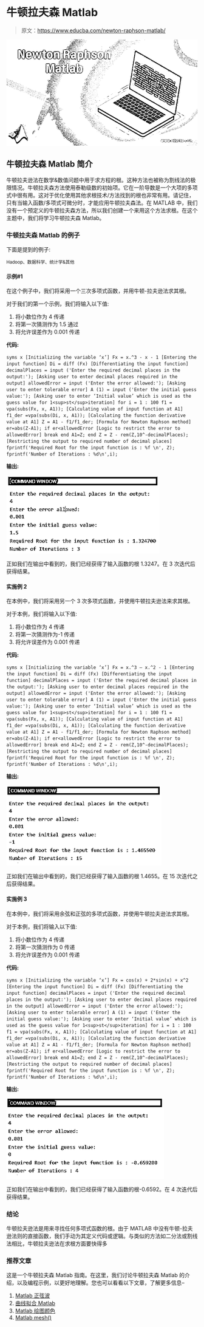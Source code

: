 # 牛顿拉夫森 Matlab

> 原文：<https://www.educba.com/newton-raphson-matlab/>

![Newton Raphson Matlab](img/07112e9d1ab18eea1bf528f7bf380862.png)



## 牛顿拉夫森 Matlab 简介

牛顿拉夫逊法在数学&数值问题中用于求方程的根。这种方法也被称为割线法的极限情况。牛顿拉夫森方法使用泰勒级数的初始项。它在一阶导数是一个大项的多项式中很有用。这对于优化使用其他求根技术/方法找到的根也非常有用。请记住，只有当输入函数/多项式可微分时，才能应用牛顿拉夫森法。在 MATLAB 中，我们没有一个预定义的牛顿拉夫森方法，所以我们创建一个来用这个方法求根。在这个主题中，我们将学习牛顿拉夫森 Matlab。

### 牛顿拉夫森 Matlab 的例子

下面是提到的例子:

<small>Hadoop、数据科学、统计学&其他</small>

#### 示例#1

在这个例子中，我们将采用一个三次多项式函数，并用牛顿-拉夫逊法求其根。

对于我们的第一个示例，我们将输入以下值:

1.  将小数位作为 4 传递
2.  将第一次猜测作为 1.5 通过
3.  将允许误差作为 0.001 传递

**代码:**

`syms x
[Initializing the variable ‘x’] Fx = x.^3 - x - 1
[Entering the input function] Di = diff (Fx)
[Differentiating the input function] decimalPlaces = input ('Enter the required decimal places in the output:');
[Asking user to enter decimal places required in the output] allowedError = input ('Enter the error allowed:');
[Asking user to enter tolerable error] A (1) = input ('Enter the initial guess value:');
[Asking user to enter ‘Initial value’ which is used as the guess value for 1<sup>st</sup>iteration] for i = 1 : 100
f1 = vpa(subs(Fx, x, A1));
[Calculating value of input function at A1] f1_der =vpa(subs(Di, x, A1));
[Calculating the function derivative value at A1] Z = A1 - f1/f1_der;
[Formula for Newton Raphson method] er=abs(Z-A1);
if er<allowedError
[Logic to restrict the error to allowedError] break
end
A1=Z;
end
Z = Z - rem(Z,10^-decimalPlaces);
[Restricting the output to required number of decimal places] fprintf('Required Root for the input function is : %f \n', Z);
fprintf('Number of Iterations : %d\n',i);`

**输出:**

![newton raphson matlab output 1](img/1267a762666d55b5603c05f546850bfb.png)



正如我们在输出中看到的，我们已经获得了输入函数的根 1.3247。在 3 次迭代后获得结果。

#### 实施例 2

在本例中，我们将采用另一个 3 次多项式函数，并使用牛顿拉夫逊法来求其根。

对于本例，我们将输入以下值:

1.  将小数位作为 4 传递
2.  将第一次猜测作为-1 传递
3.  将允许误差作为 0.001 传递

**代码:**

`syms x
[Initializing the variable ‘x’] Fx = x.^3 – x.^2 - 1
[Entering the input function] Di = diff (Fx)
[Differentiating the input function] decimalPlaces = input ('Enter the required decimal places in the output:');
[Asking user to enter decimal places required in the output] allowedError = input ('Enter the error allowed:');
[Asking user to enter tolerable error] A (1) = input ('Enter the initial guess value:');
[Asking user to enter ‘Initial value’ which is used as the guess value for 1<sup>st</sup>iteration] for i = 1 : 100
f1 = vpa(subs(Fx, x, A1));
[Calculating value of input function at A1] f1_der =vpa(subs(Di, x, A1));
[Calculating the function derivative value at A1] Z = A1 - f1/f1_der;
[Formula for Newton Raphson method] er=abs(Z-A1);
if er<allowedError
[Logic to restrict the error to allowedError] break
end
A1=Z;
end
Z = Z - rem(Z,10^-decimalPlaces);
[Restricting the output to required number of decimal places] fprintf('Required Root for the input function is : %f \n', Z);
fprintf('Number of Iterations : %d\n',i);`

**输出:**

![newton raphson matlab output 2](img/4f8cbcc8a4364c4e1c41ab13ec1f7b26.png)



正如我们在输出中看到的，我们已经获得了输入函数的根 1.4655。在 15 次迭代之后获得结果。

#### 实施例 3

在本例中，我们将采用余弦和正弦的多项式函数，并使用牛顿拉夫逊法求其根。

对于本例，我们将输入以下值:

1.  将小数位作为 4 传递
2.  将第一次猜测作为 0 传递
3.  将允许误差作为 0.001 传递

**代码:**

`syms x
[Initializing the variable ‘x’] Fx = cos(x) + 2*sin(x) + x^2
[Entering the input function] Di = diff (Fx)
[Differentiating the input function] decimalPlaces = input ('Enter the required decimal places in the output:');
[Asking user to enter decimal places required in the output] allowedError = input ('Enter the error allowed:');
[Asking user to enter tolerable error] A (1) = input ('Enter the initial guess value:');
[Asking user to enter ‘Initial value’ which is used as the guess value for 1<sup>st</sup>iteration] for i = 1 : 100
f1 = vpa(subs(Fx, x, A1));
[Calculating value of input function at A1] f1_der =vpa(subs(Di, x, A1));
[Calculating the function derivative value at A1] Z = A1 - f1/f1_der;
[Formula for Newton Raphson method] er=abs(Z-A1);
if er<allowedError
[Logic to restrict the error to allowedError] break
end
A1=Z;
end
Z = Z - rem(Z,10^-decimalPlaces);
[Restricting the output to required number of decimal places] fprintf('Required Root for the input function is : %f \n', Z);
fprintf('Number of Iterations : %d\n',i);`

**输出:**

![newton raphson matlab output 3](img/e93e02848f8e82ecb919111b3f932a51.png)



正如我们在输出中看到的，我们已经获得了输入函数的根-0.6592。在 4 次迭代后获得结果。

### 结论

牛顿拉夫逊法是用来寻找任何多项式函数的根。由于 MATLAB 中没有牛顿-拉夫逊法则的直接函数，我们手动为其定义代码或逻辑。与类似的方法如二分法或割线法相比，牛顿拉夫逊法在求根方面要快得多

### 推荐文章

这是一个牛顿拉夫森 Matlab 指南。在这里，我们讨论牛顿拉夫森 Matlab 的介绍，以及编程示例，以更好地理解。您也可以看看以下文章，了解更多信息–

1.  [Matlab 正弦波](https://www.educba.com/matlab-sine-wave/)
2.  [曲线拟合 Matlab](https://www.educba.com/curve-fitting-matlab/)
3.  [Matlab 绘图颜色](https://www.educba.com/matlab-plot-colors/)
4.  [Matlab mesh()](https://www.educba.com/matlab-mesh/)





